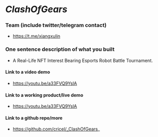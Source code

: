# _ClashOfGears_

### Team (include twitter/telegram contact)
- https://t.me/xiangxulin

### One sentence description of what you built
- A Real-Life NFT Interest Bearing Esports Robot Battle Tournament.

#### Link to a video demo 
- https://youtu.be/a33FVQ9YslA

#### Link to a working product/live demo
- https://youtu.be/a33FVQ9YslA


#### Link to a github repo/more
- https://github.com/cricel/_ClashOfGears_

